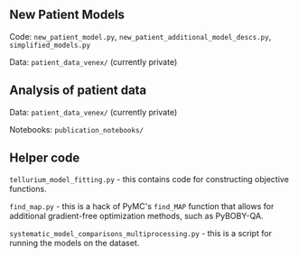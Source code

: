 ## New Patient Models

Code: `new_patient_model.py`, `new_patient_additional_model_descs.py`, `simplified_models.py`

Data: `patient_data_venex/` (currently private)


## Analysis of patient data

Data: `patient_data_venex/` (currently private)

Notebooks: `publication_notebooks/`


## Helper code

`tellurium_model_fitting.py` - this contains code for constructing objective functions.

`find_map.py` - this is a hack of PyMC's `find_MAP` function that allows for additional gradient-free optimization methods, such as PyBOBY-QA.

`systematic_model_comparisons_multiprocessing.py` - this is a script for running the models on the dataset.
